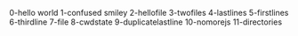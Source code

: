 0-hello world
1-confused smiley
2-hellofile
3-twofiles
4-lastlines
5-firstlines
6-thirdline
7-file
8-cwdstate
9-duplicatelastline
10-nomorejs
11-directories

